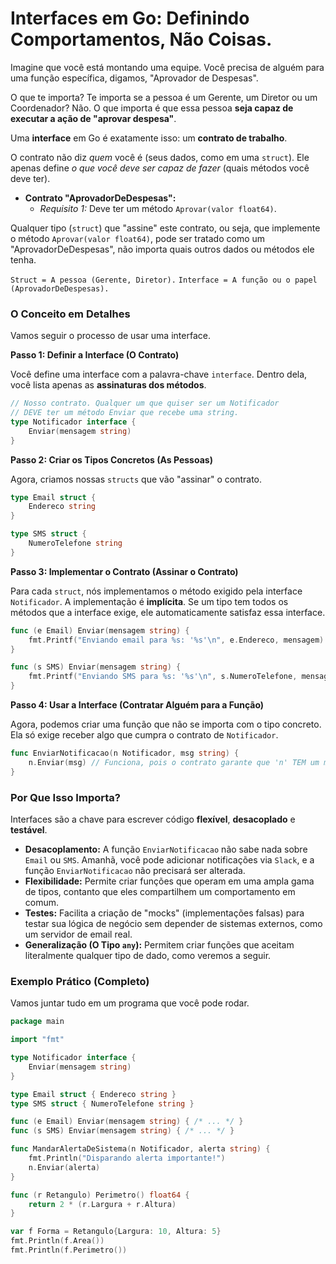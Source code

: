 # Interfaces em Go: Definindo Comportamentos, Não Coisas.

Imagine que você está montando uma equipe. Você precisa de alguém para uma função específica, digamos, "Aprovador de Despesas".

O que te importa? Te importa se a pessoa é um Gerente, um Diretor ou um Coordenador? Não. O que importa é que essa pessoa **seja capaz de executar a ação de "aprovar despesa"**.

Uma **interface** em Go é exatamente isso: um **contrato de trabalho**.

O contrato não diz *quem* você é (seus dados, como em uma `struct`). Ele apenas define *o que você deve ser capaz de fazer* (quais métodos você deve ter).

- **Contrato "AprovadorDeDespesas":**
  - *Requisito 1:* Deve ter um método `Aprovar(valor float64)`.

Qualquer tipo (`struct`) que "assine" este contrato, ou seja, que implemente o método `Aprovar(valor float64)`, pode ser tratado como um "AprovadorDeDespesas", não importa quais outros dados ou métodos ele tenha.

`Struct = A pessoa (Gerente, Diretor).`
`Interface = A função ou o papel (AprovadorDeDespesas).`

### O Conceito em Detalhes

Vamos seguir o processo de usar uma interface.

**Passo 1: Definir a Interface (O Contrato)**

Você define uma interface com a palavra-chave `interface`. Dentro dela, você lista apenas as **assinaturas dos métodos**.

```go
// Nosso contrato. Qualquer um que quiser ser um Notificador
// DEVE ter um método Enviar que recebe uma string.
type Notificador interface {
    Enviar(mensagem string)
}
```

**Passo 2: Criar os Tipos Concretos (As Pessoas)**

Agora, criamos nossas `structs` que vão "assinar" o contrato.

```go
type Email struct {
    Endereco string
}

type SMS struct {
    NumeroTelefone string
}
```

**Passo 3: Implementar o Contrato (Assinar o Contrato)**

Para cada `struct`, nós implementamos o método exigido pela interface `Notificador`. A implementação é **implícita**. Se um tipo tem todos os métodos que a interface exige, ele automaticamente satisfaz essa interface.

```go
func (e Email) Enviar(mensagem string) {
    fmt.Printf("Enviando email para %s: '%s'\n", e.Endereco, mensagem)
}

func (s SMS) Enviar(mensagem string) {
    fmt.Printf("Enviando SMS para %s: '%s'\n", s.NumeroTelefone, mensagem)
}
```

**Passo 4: Usar a Interface (Contratar Alguém para a Função)**

Agora, podemos criar uma função que não se importa com o tipo concreto. Ela só exige receber algo que cumpra o contrato de `Notificador`.

```go
func EnviarNotificacao(n Notificador, msg string) {
    n.Enviar(msg) // Funciona, pois o contrato garante que 'n' TEM um método Enviar.
}
```

### Por Que Isso Importa?

Interfaces são a chave para escrever código **flexível**, **desacoplado** e **testável**.

- **Desacoplamento:** A função `EnviarNotificacao` não sabe nada sobre `Email` ou `SMS`. Amanhã, você pode adicionar notificações via `Slack`, e a função `EnviarNotificacao` não precisará ser alterada.
- **Flexibilidade:** Permite criar funções que operam em uma ampla gama de tipos, contanto que eles compartilhem um comportamento em comum.
- **Testes:** Facilita a criação de "mocks" (implementações falsas) para testar sua lógica de negócio sem depender de sistemas externos, como um servidor de email real.
- **Generalização (O Tipo `any`):** Permitem criar funções que aceitam literalmente qualquer tipo de dado, como veremos a seguir.

### Exemplo Prático (Completo)

Vamos juntar tudo em um programa que você pode rodar.

```go
package main

import "fmt"

type Notificador interface {
    Enviar(mensagem string)
}

type Email struct { Endereco string }
type SMS struct { NumeroTelefone string }

func (e Email) Enviar(mensagem string) { /* ... */ }
func (s SMS) Enviar(mensagem string) { /* ... */ }

func MandarAlertaDeSistema(n Notificador, alerta string) {
    fmt.Println("Disparando alerta importante!")
    n.Enviar(alerta)
}

func (r Retangulo) Perimetro() float64 {
    return 2 * (r.Largura + r.Altura)
}

var f Forma = Retangulo{Largura: 10, Altura: 5}
fmt.Println(f.Area())
fmt.Println(f.Perimetro())
```
